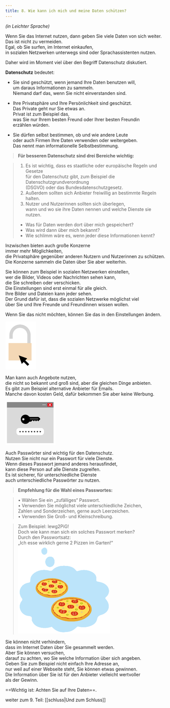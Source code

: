 ```yaml
---
title: 8. Wie kann ich mich und meine Daten schützen?
---
```


_(in Leichter Sprache)_  

<!--<div class="toc">
  <h3 id="inhalt">Inhaltsverzeichnis</h3>
  <ul>
    <li><a href="#ueberschrift-1" class="toc-link">Computer sind miteinander verbunden</a></li>

  </ul>
</div>

<script>
document.addEventListener('click', function(e) {
  if (e.target.classList.contains('toc-link')) {
    e.preventDefault(); // Verhindert Standard-Link-Verhalten
    const targetId = e.target.getAttribute('href').substring(1);
    const targetElement = document.getElementById(targetId);
    if (targetElement) {
      targetElement.scrollIntoView({ behavior: 'smooth' });
    }
  }
});
</script>-->

Wenn Sie das Internet nutzen, dann geben Sie viele Daten von sich weiter.  
Das ist nicht zu vermeiden.  
Egal, ob Sie surfen, im Internet einkaufen,  
in sozialen Netzwerken unterwegs sind oder Sprachassistenten nutzen.  

Daher wird im Moment viel über den Begriff Datenschutz diskutiert.  

**Datenschutz** bedeutet:  

- Sie sind geschützt, wenn jemand Ihre Daten benutzen will,  
  um daraus Informationen zu sammeln.  
  Niemand darf das, wenn Sie nicht einverstanden sind.  
  
- Ihre Privatsphäre und Ihre Persönlichkeit sind geschützt.  
  Das Private geht nur Sie etwas an.  
  Privat ist zum Beispiel das,  
  was Sie nur Ihrem besten Freund oder Ihrer besten Freundin  
  erzählen würden.  
  
- Sie dürfen selbst bestimmen, ob und wie andere Leute  
  oder auch Firmen Ihre Daten verwenden oder weitergeben.  
  Das nennt man informationelle Selbstbestimmung.
  
> **Für besseren Datenschutz sind drei Bereiche wichtig:**  

> 1. Es ist wichtig, dass es staatliche oder europäische Regeln und Gesetze  
für den Datenschutz gibt, zum Beispiel die Datenschutzgrundverordnung  
(DSGVO) oder das Bundesdatenschutzgesetz.  
> 2. Außerdem sollten sich Anbieter freiwillig an bestimmte Regeln halten.  
> 3. Nutzer und Nutzerinnen sollten sich überlegen,  
wann und wo sie ihre Daten nennen und welche Dienste sie nutzen.  
>- Was für Daten werden dort über mich gespeichert?  
>- Was wird dann über mich bekannt?  
>- Wie schlimm wäre es, wenn jeder diese Informationen kennt?  

Inzwischen bieten auch große Konzerne  
immer mehr Möglichkeiten,  
die Privatsphäre gegenüber anderen Nutzern und Nutzerinnen zu schützen.  
Die Konzerne sammeln die Daten über Sie aber weiterhin.  

Sie können zum Beispiel in sozialen Netzwerken einstellen,  
wer die Bilder, Videos oder Nachrichten sehen kann,  
die Sie schreiben oder verschicken.  
Die Einstellungen sind erst einmal für alle gleich.  
Ihre Bilder und Dateien kann jeder sehen.  
Der Grund dafür ist, dass die sozialen Netzwerke möglichst viel  
über Sie und Ihre Freunde und Freundinnen wissen wollen.  

Wenn Sie das nicht möchten, können Sie das in den Einstellungen ändern.  

![Schloss mit Mauszeiger](/assets/datenschutz1.png)

Man kann auch Angebote nutzen,  
die nicht so bekannt und groß sind, aber die gleichen Dinge anbieten.  
Es gibt zum Beispiel alternative Anbieter für Emails.  
Manche davon kosten Geld, dafür bekommen Sie aber keine Werbung.  

![Passworteingabe](/assets/datenschutz2.png)

Auch Passwörter sind wichtig für den Datenschutz.  
Nutzen Sie nicht nur ein Passwort für viele Dienste.  
Wenn dieses Passwort jemand anderes herausfindet,  
kann diese Person auf alle Dienste zugreifen.  
Es ist sicherer, für unterschiedliche Dienste  
auch unterschiedliche Passwörter zu nutzen.  

>**Empfehlung für die Wahl eines Passwortes:**  

>• Wählen Sie ein „zufälliges“ Passwort.  
• Verwenden Sie möglichst viele unterschiedliche Zeichen,  
Zahlen und Sonderzeichen, gerne auch Leerzeichen.  
• Verwenden Sie Groß- und Kleinschreibung.  

>Zum Beispiel: lewg2PiG!  
Doch wie kann man sich ein solches Passwort merken?  
Durch den Passwortsatz:  
„Ich esse wirklich gerne 2 Pizzen im Garten!“  
![zwei Pizzen](/assets/datenschutz3.png)  

Sie können nicht verhindern,  
dass im Internet Daten über Sie gesammelt werden.  
Aber Sie können versuchen,  
darauf zu achten, wo Sie welche Information über sich angeben.  
Geben Sie zum Beispiel nicht einfach Ihre Adresse an,  
nur weil auf einer Webseite steht, Sie können etwas gewinnen.  
Die Information über Sie ist für den Anbieter vielleicht wertvoller  
als der Gewinn.  

==Wichtig ist: Achten Sie auf Ihre Daten==.

weiter zum 9. Teil: [[schluss|Und zum Schluss]]



